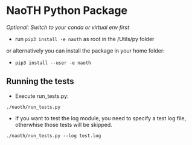 # NaoTH Python Package

*Optional: Switch to your conda or virtual env first*  

- run `pip3 install -e naoth` as root in the /Utils/py folder  

or alternatively you can install the package in your home folder:  
- `pip3 install --user -e naoth`

## Running the tests

- Execute run_tests.py:

`./naoth/run_tests.py`

- If you want to test the log module, you need to specify a test log file,  otherwhise those tests will be skipped. 

`./naoth/run_tests.py --log test.log`


